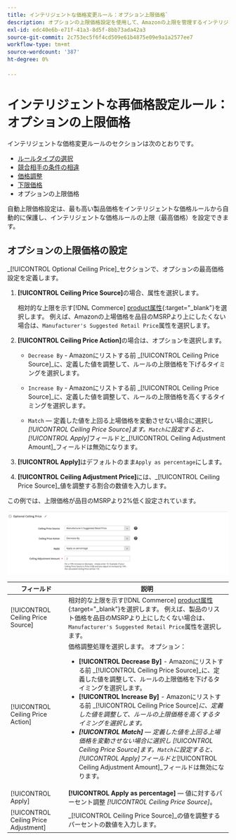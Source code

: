 ```yaml
---
title: インテリジェントな価格変更ルール：オプション上限価格`
description: オプションの上限価格設定を使用して、Amazonの上限を管理するインテリジェントな価格ルールから最高の製品価格を保護します。
exl-id: edc40e6b-e71f-41a3-8d5f-8bb73ada42a3
source-git-commit: 2c753ec5f6f4cd509e61b4875e09e9a1a2577ee7
workflow-type: tm+mt
source-wordcount: '387'
ht-degree: 0%

---
```


# インテリジェントな再価格設定ルール：オプションの上限価格

インテリジェントな価格変更ルールのセクションは次のとおりです。

- [ルールタイプの選択](./intelligent-repricing-rules.md)
- [競合相手の条件の相違](./competitor-conditional-variances.md)
- [価格調整](./price-adjustment.md)
- [下限価格](./floor-price.md)
- オプションの上限価格

自動上限価格設定は、最も高い製品価格をインテリジェントな価格ルールから自動的に保護し、インテリジェントな価格ルールの上限（最高価格）を設定できます。

## オプションの上限価格の設定

_[!UICONTROL Optional Ceiling Price]_セクションで、オプションの最高価格設定を定義します。

1. **[!UICONTROL Ceiling Price Source]**&#x200B;の場合、属性を選択します。

   相対的な上限を示す[!DNL Commerce] [product属性](https://docs.magento.com/user-guide/catalog/product-attributes.html){:target=&quot;_blank&quot;}を選択します。 例えば、Amazonの上場価格を品目のMSRPより上にしたくない場合は、`Manufacturer's Suggested Retail Price`属性を選択します。

1. **[!UICONTROL Ceiling Price Action]**&#x200B;の場合は、オプションを選択します。

   - `Decrease By` - Amazonにリストする前 _[!UICONTROL Ceiling Price Source]_に、定義した値を調整して、ルールの上限価格を下げるタイミングを選択します。

   - `Increase By` - Amazonにリストする前 _[!UICONTROL Ceiling Price Source]_に、定義した値を調整して、ルールの上限価格を高くするタイミングを選択します。

   - `Match`  — 定義した値を上回る上場価格を変動させない場合に選択し _[!UICONTROL Ceiling Price Source]_ます。`Match`に設定すると、_[!UICONTROL Apply]_&#x200B;フィールドと&#x200B;_[!UICONTROL Ceiling Adjustment Amount]_フィールドは無効になります。

1. **[!UICONTROL Apply]**&#x200B;はデフォルトのまま`Apply as percentage`にします。

1. **[!UICONTROL Ceiling Adjustment Price]**&#x200B;には、_[!UICONTROL Ceiling Price Source]_値を調整する割合の数値を入力します。

この例では、上限価格が品目のMSRPより2%低く設定されています。

![インテリジェントな価格変更ルール — オプションの上限価格](assets/ob-intelligent-price-rule-ceiling.png)

| フィールド | 説明 |
|---|---|
| [!UICONTROL Ceiling Price Source] | 相対的な上限を示す[!DNL Commerce] [product属性](https://docs.magento.com/user-guide/catalog/product-attributes.html){:target=&quot;_blank&quot;}を選択します。 例えば、製品のリスト価格を品目のMSRPより上にしたくない場合は、`Manufacturer's Suggested Retail Price`属性を選択します。 |
| [!UICONTROL Ceiling Price Action] | 価格調整処理を選択します。 オプション：<ul><li>**[!UICONTROL Decrease By]** - Amazonにリストする前 _[!UICONTROL Ceiling Price Source]_に、定義した値を調整して、ルールの上限価格を下げるタイミングを選択します。</li><li>**[!UICONTROL Increase By]** - Amazonにリストする前 _[!UICONTROL Ceiling Price Source]_に、定義した値を調整して、ルールの上限価格を高くするタイミングを選択します。</li><li>**[!UICONTROL Match]**  — 定義した値を上回る上場価格を変動させない場合に選択し _[!UICONTROL Ceiling Price Source]_ます。`Match`に設定すると、_[!UICONTROL Apply]_&#x200B;フィールドと&#x200B;_[!UICONTROL Ceiling Adjustment Amount]_フィールドは無効になります。</li></ul> |
| [!UICONTROL Apply] | **[!UICONTROL Apply as percentage]**  — 値に対するパーセント調整 _[!UICONTROL Ceiling Price Source]_。 |
| [!UICONTROL Ceiling Price Adjustment] | _[!UICONTROL Ceiling Price Source]_の値を調整するパーセントの数値を入力します。 |
